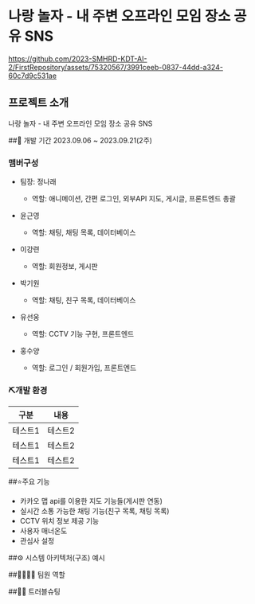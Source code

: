# 나랑 놀자 - 내 주변 오프라인 모임 장소 공유 SNS
https://github.com/2023-SMHRD-KDT-AI-2/FirstRepository/assets/75320567/3991ceeb-0837-44dd-a324-60c7d9c531ae

## 프로젝트 소개
나랑 놀자 - 내 주변 오프라인 모임 장소 공유  SNS  

##📅 개발 기간
2023.09.06 ~ 2023.09.21(2주)


### 맴버구성 
- 팀장: 정나래
  - 역할: 애니메이션, 간편 로그인, 외부API 지도, 게시글, 프론트엔드 총괄

- 윤근영
  - 역할: 채팅, 채팅 목록, 데이터베이스

- 이강련
  - 역할: 회원정보, 게시판

- 박기원
  - 역할: 채팅, 친구 목록, 데이터베이스

- 유선웅
  - 역할: CCTV 기능 구현, 프론트엔드

- 홍수양
  - 역할: 로그인 / 회원가입, 프론트엔드


### ⛏개발 환경
| 구분   | 내용     |
| ------ | -------- |
| 테스트1 | 테스트2 |
| 테스트1 | 테스트2 |
| 테스트1 | 테스트2 |

##⭐주요 기능
- 카카오 맵 api를 이용한 지도 기능들(게시판 연동)
- 실시간 소통 가능한 채팅 기능(친구 목록, 채팅 목록)
- CCTV 위치 정보 제공 기능
- 사용자 매너온도
- 관심사 설정


##⚙ 시스템 아키텍처(구조) 예시

##👨‍👩‍👦‍👦 팀원 역할

##🤾‍♂️ 트러블슈팅
